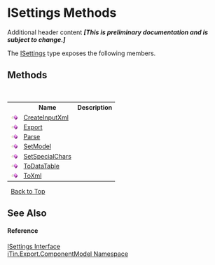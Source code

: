 # ISettings Methods
Additional header content _**\[This is preliminary documentation and is subject to change.\]**_

The <a href="94ca8fa3-4ba6-d3f7-614b-913fad195fff">ISettings</a> type exposes the following members.


## Methods
&nbsp;<table><tr><th></th><th>Name</th><th>Description</th></tr><tr><td>![Public method](media/pubmethod.gif "Public method")</td><td><a href="1f422a21-a229-5578-a4cf-ba1d7034c185">CreateInputXml</a></td><td /></tr><tr><td>![Public method](media/pubmethod.gif "Public method")</td><td><a href="fc86f613-23c9-56e9-125b-1229217ea303">Export</a></td><td /></tr><tr><td>![Public method](media/pubmethod.gif "Public method")</td><td><a href="930e80bc-dd79-223a-4bc2-6fb6b58e6ba5">Parse</a></td><td /></tr><tr><td>![Public method](media/pubmethod.gif "Public method")</td><td><a href="226ef4f5-803c-9a2b-094b-b939e232a398">SetModel</a></td><td /></tr><tr><td>![Public method](media/pubmethod.gif "Public method")</td><td><a href="7621063c-d1f5-e127-c014-1e82a4584321">SetSpecialChars</a></td><td /></tr><tr><td>![Public method](media/pubmethod.gif "Public method")</td><td><a href="ccd92cd0-118e-b687-8495-fae5832fdd50">ToDataTable</a></td><td /></tr><tr><td>![Public method](media/pubmethod.gif "Public method")</td><td><a href="f7b367cb-6380-1f5c-a2c7-075569fb64fa">ToXml</a></td><td /></tr></table>&nbsp;
<a href="#isettings-methods">Back to Top</a>

## See Also


#### Reference
<a href="94ca8fa3-4ba6-d3f7-614b-913fad195fff">ISettings Interface</a><br /><a href="55171ca4-890c-0ab2-e812-efe82bc0b686">iTin.Export.ComponentModel Namespace</a><br />